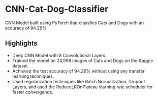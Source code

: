 # CNN-Cat-Dog-Classifier

CNN Model built using PyTorch that classfies Cats and Dogs with an accuracy of 94.26%

## Highlights
* Deep CNN Model with 8 Convolutional Layers.
* Trained the model on 24,998 images of Cats and Dogs on the Kaggle dataset.
* Achieved the test accuracy of 94.26% without using any transfer learning techniques.
* Used regularization techniques like Batch Normalization, Dropout Layers, and used the ReduceLROnPlateau learning rate scheduler for faster convergence.

